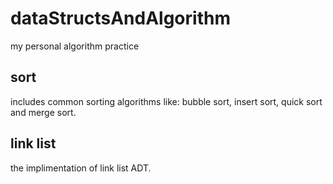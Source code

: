 # dataStructsAndAlgorithm
my personal algorithm practice

## sort
includes common sorting algorithms like: bubble sort, insert sort, quick sort and merge sort.

## link list
the implimentation of link list ADT.
